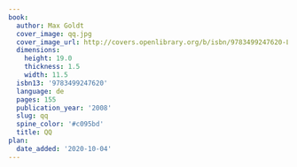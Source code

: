```yaml
---
book:
  author: Max Goldt
  cover_image: qq.jpg
  cover_image_url: http://covers.openlibrary.org/b/isbn/9783499247620-L.jpg
  dimensions:
    height: 19.0
    thickness: 1.5
    width: 11.5
  isbn13: '9783499247620'
  language: de
  pages: 155
  publication_year: '2008'
  slug: qq
  spine_color: '#c095bd'
  title: QQ
plan:
  date_added: '2020-10-04'
---
```

